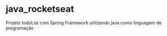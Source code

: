 # java_rocketseat
Projeto todoList com Spring Framework utilizando java como linguagem de programação